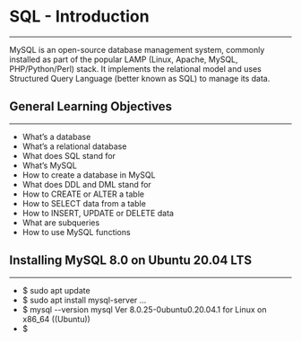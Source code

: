 # **SQL - Introduction**
---
MySQL is an open-source database management system, commonly installed as part of the popular LAMP (Linux, Apache, MySQL, PHP/Python/Perl) stack. It implements the relational model and uses Structured Query Language (better known as SQL) to manage its data.
## General Learning Objectives
---
* What’s a database
* What’s a relational database
* What does SQL stand for
* What’s MySQL
* How to create a database in MySQL
* What does DDL and DML stand for
* How to CREATE or ALTER a table
* How to SELECT data from a table
* How to INSERT, UPDATE or DELETE data
* What are subqueries
* How to use MySQL functions

## **Installing MySQL 8.0 on Ubuntu 20.04 LTS**
---
* $ sudo apt update
* $ sudo apt install mysql-server
...
* $ mysql --version
mysql  Ver 8.0.25-0ubuntu0.20.04.1 for Linux on x86_64 ((Ubuntu))
* $
